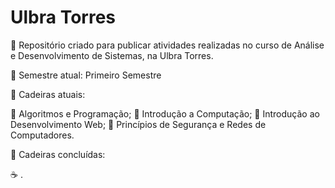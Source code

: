 # Ulbra Torres

🍂 Repositório criado para publicar atividades realizadas no curso de Análise e Desenvolvimento de Sistemas, na Ulbra Torres.

🐇 Semestre atual: Primeiro Semestre

🌸 Cadeiras atuais:

🍙 Algoritmos e Programação;
🍙 Introdução a Computação;
🍙 Introdução ao Desenvolvimento Web;
🍙 Princípios de Segurança e Redes de Computadores.

🌲 Cadeiras concluídas:

☕ .
